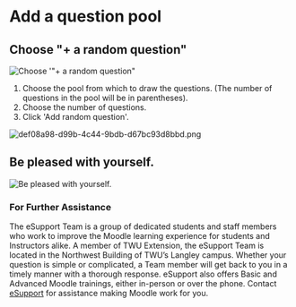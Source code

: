 # Add a question pool

## Choose "+ a random question"

![Choose &apos;&quot;+ a random question&quot;](http://media.screensteps.me/e-support/mthfa9/choose-----a-random-question-.png?1494544830)

1. Choose the pool from which to draw the questions. \(The number of questions in the pool will be in parentheses\).
2. Choose the number of questions.
3. Click 'Add random question'.

![def08a98-d99b-4c44-9bdb-d67bc93d8bbd.png](http://media.screensteps.me/e-support/mthfa9/def08a98-d99b-4c44-9bdb-d67bc93d8bbd.png?1494544831)

## Be pleased with yourself.

![Be pleased with yourself.](http://media.screensteps.me/e-support/mthfa9/be-pleased-with-yourself.jpg?1494544831)

### For Further Assistance

The eSupport Team is a group of dedicated students and staff members who work to improve the Moodle learning experience for students and Instructors alike. A member of TWU Extension, the eSupport Team is located in the Northwest Building of TWU’s Langley campus. Whether your question is simple or complicated, a Team member will get back to you in a timely manner with a thorough response. eSupport also offers Basic and Advanced Moodle trainings, either in-person or over the phone. Contact [eSupport](https://trinitywestern.teamdynamix.com/TDClient/Requests/ServiceDet?ID=16141) for assistance making Moodle work for you.

